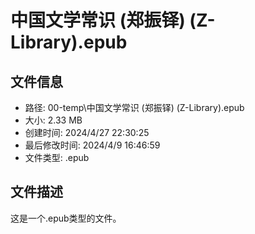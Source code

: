 ﻿# 中国文学常识 (郑振铎) (Z-Library).epub

## 文件信息
- 路径: 00-temp\中国文学常识 (郑振铎) (Z-Library).epub
- 大小: 2.33 MB
- 创建时间: 2024/4/27 22:30:25
- 最后修改时间: 2024/4/9 16:46:59
- 文件类型: .epub

## 文件描述
这是一个.epub类型的文件。

